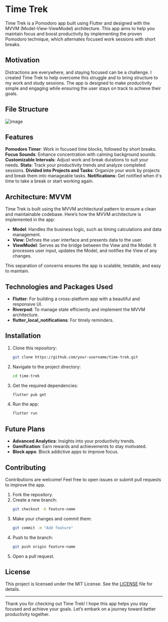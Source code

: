 # Time Trek

Time Trek is a Pomodoro app built using Flutter and designed with the MVVM (Model-View-ViewModel) architecture. This app aims to help you maintain focus and boost productivity by implementing the proven Pomodoro technique, which alternates focused work sessions with short breaks.

## Motivation

Distractions are everywhere, and staying focused can be a challenge. I created Time Trek to help overcome this struggle and to bring structure to my work and study sessions. The app is designed to make productivity simple and engaging while ensuring the user stays on track to achieve their goals.

## File Structure
![image](https://github.com/user-attachments/assets/0436e93f-256f-4df8-9b28-684dbadf3255)


## Features

**Pomodoro Timer**: Work in focused time blocks, followed by short breaks.
**Focus Sounds**: Enhance concentration with calming background sounds.
**Customizable Intervals**: Adjust work and break durations to suit your needs.
**Stats**: Track your productivity trends and analyze completed sessions.
**Divided into Projects and Tasks**: Organize your work by projects and break them into manageable tasks.
**Notifications**: Get notified when it's time to take a break or start working again.

## Architecture: MVVM

Time Trek is built using the MVVM architectural pattern to ensure a clean and maintainable codebase. Here’s how the MVVM architecture is implemented in the app:

- **Model**: Handles the business logic, such as timing calculations and data management.
- **View**: Defines the user interface and presents data to the user.
- **ViewModel**: Serves as the bridge between the View and the Model. It processes user input, updates the Model, and notifies the View of any changes.

This separation of concerns ensures the app is scalable, testable, and easy to maintain.

## Technologies and Packages Used

- **Flutter**: For building a cross-platform app with a beautiful and responsive UI.
- **Riverpod**: To manage state efficiently and implement the MVVM architecture.
- **flutter_local_notifications**: For timely reminders.

## Installation

1. Clone this repository:
   ```bash
   git clone https://github.com/your-username/time-trek.git
   ```
2. Navigate to the project directory:
   ```bash
   cd time-trek
   ```
3. Get the required dependencies:
   ```bash
   flutter pub get
   ```
4. Run the app:
   ```bash
   flutter run
   ```


## Future Plans

- **Advanced Analytics**: Insights into your productivity trends.
- **Gamification**: Earn rewards and achievements to stay motivated.
- **Block apps**: Block addictive apps to improve focus.


## Contributing

Contributions are welcome! Feel free to open issues or submit pull requests to improve the app.

1. Fork the repository.
2. Create a new branch:
   ```bash
   git checkout -b feature-name
   ```
3. Make your changes and commit them:
   ```bash
   git commit -m "Add feature"
   ```
4. Push to the branch:
   ```bash
   git push origin feature-name
   ```
5. Open a pull request.

## License

This project is licensed under the MIT License. See the [LICENSE](LICENSE) file for details.

---

Thank you for checking out Time Trek! I hope this app helps you stay focused and achieve your goals. Let’s embark on a journey toward better productivity together.

